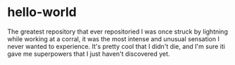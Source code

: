 # hello-world
The greatest repository that ever repositoried
I was once struck by lightning while working at a corral, it was the most intense and unusual sensation I never wanted to experience.
It's pretty cool that I didn't die, and I'm sure iti gave me superpowers that I just haven't discovered yet.
